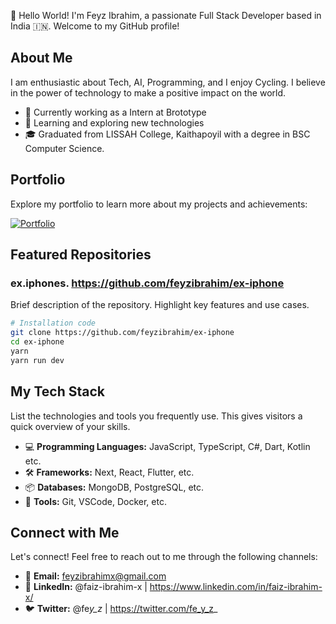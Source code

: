 👋 Hello World! I'm Feyz Ibrahim, a passionate Full Stack Developer based in India 🇮🇳. Welcome to my GitHub profile!

## About Me

I am enthusiastic about Tech, AI, Programming, and I enjoy Cycling. I believe in the power of technology to make a positive impact on the world.

- 💼 Currently working as a Intern at Brototype
- 🌱 Learning and exploring new technologies
- 🎓 Graduated from LISSAH College, Kaithapoyil with a degree in BSC Computer Science.

## Portfolio

Explore my portfolio to learn more about my projects and achievements:

[![Portfolio](https://img.shields.io/badge/Portfolio-Visit-orange)](https://feyz-ibrahim.vercel.app/)

## Featured Repositories

### ex.iphones. https://github.com/feyzibrahim/ex-iphone

Brief description of the repository. Highlight key features and use cases.

```bash
# Installation code
git clone https://github.com/feyzibrahim/ex-iphone
cd ex-iphone
yarn
yarn run dev
```

## My Tech Stack

List the technologies and tools you frequently use. This gives visitors a quick overview of your skills.

- 💻 **Programming Languages:** JavaScript, TypeScript, C#, Dart, Kotlin etc.
- 🛠️ **Frameworks:** Next, React, Flutter, etc.
- 📦 **Databases:** MongoDB, PostgreSQL, etc.
- 🔧 **Tools:** Git, VSCode, Docker, etc.

## Connect with Me

Let's connect! Feel free to reach out to me through the following channels:

- 📧 **Email:** feyzibrahimx@gmail.com
- 💼 **LinkedIn:** @faiz-ibrahim-x | https://www.linkedin.com/in/faiz-ibrahim-x/
- 🐦 **Twitter:** @fe*y_z* | https://twitter.com/fe_y_z_
